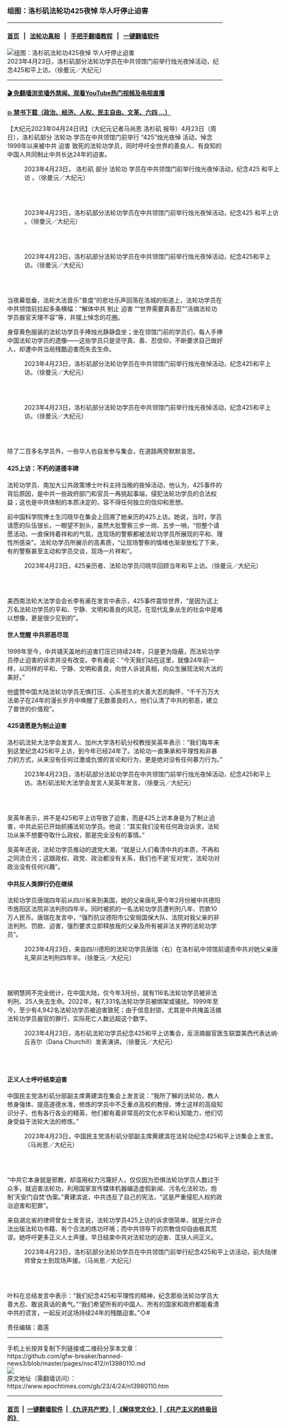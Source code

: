 ### 组图：洛杉矶法轮功425夜悼 华人吁停止迫害
------------------------

#### [首页](https://github.com/gfw-breaker/banned-news3/blob/master/README.md) &nbsp;&nbsp;|&nbsp;&nbsp; [法轮功真相](https://github.com/begood0513/basic/blob/master/README.md)  &nbsp;&nbsp;|&nbsp;&nbsp; [手把手翻墙教程](https://github.com/gfw-breaker/guides/wiki)  &nbsp;&nbsp;|&nbsp;&nbsp; [一键翻墙软件](https://github.com/gfw-breaker/nogfw/blob/master/README.md)  



<div><img alt="组图：洛杉矶法轮功425夜悼 华人吁停止迫害" class="attachment-djy_600_400 size-djy_600_400 wp-post-image" src="https://i.epochtimes.com/assets/uploads/2023/04/id13980146-PXL_20230424_021112106_small-e1682312459597.jpg"/>
<div class="caption">
 2023年4月23日，洛杉矶部分法轮功学员在中共领馆门前举行烛光夜悼活动，纪念425和平上访。（徐曼沅／大纪元）
</div></div><hr/>

#### [ 🎬  免翻墙浏览墙外禁闻、观看YouTube热门视频及电视直播](https://github.com/gfw-breaker/HelloWorld)

#### [ 💥  禁书下载（政治、经济、人权、民主自由、文革、六四 ...）](https://github.com/gfw-breaker/books/blob/master/README.md)

<div><p>
 【大纪元2023年04月24日讯】（大纪元记者马尚恩
 <ok href="https://www.epochtimes.com/gb/tag/%E6%B4%9B%E6%9D%89%E7%9F%B6.html">
  洛杉矶
 </ok>
 报导）4月23日（周日），洛杉矶部分
 <ok href="https://www.epochtimes.com/gb/tag/%E6%B3%95%E8%BD%AE%E5%8A%9F.html">
  法轮功
 </ok>
 学员在中共领馆门前举行
 <ok href="https://www.epochtimes.com/gb/tag/%E2%80%9C425%E2%80%9D%E7%83%9B%E5%85%89%E5%A4%9C%E6%82%BC.html">
  “425”烛光夜悼
 </ok>
 活动，悼念1999年以来被中共
 <ok href="https://www.epochtimes.com/gb/tag/%E8%BF%AB%E5%AE%B3.html">
  迫害
 </ok>
 致死的法轮功学员，同时呼吁全世界的善良人、有良知的中国人共同制止中共长达24年的迫害。
</p>
<figure aria-describedby="caption-attachment-13980147" class="wp-caption aligncenter" id="attachment_13980147" style="width: 600px">
 <ok href="https://i.epochtimes.com/assets/uploads/2023/04/id13980147-PXL_20230424_024641252_small.jpg" target="_blank">
  <img alt="" class="size-large wp-image-13980147" src="https://i.epochtimes.com/assets/uploads/2023/04/id13980147-PXL_20230424_024641252_small-600x338.jpg"/>
 </ok>
 <br/><figcaption class="wp-caption-text" id="caption-attachment-13980147">
  2023年4月23日，
  <ok href="https://www.epochtimes.com/gb/tag/%E6%B4%9B%E6%9D%89%E7%9F%B6.html">
   洛杉矶
  </ok>
  部分
  <ok href="https://www.epochtimes.com/gb/tag/%E6%B3%95%E8%BD%AE%E5%8A%9F.html">
   法轮功
  </ok>
  学员在中共领馆门前举行烛光夜悼活动，纪念425
  <ok href="https://www.epochtimes.com/gb/tag/%E5%92%8C%E5%B9%B3%E4%B8%8A%E8%AE%BF.html">
   和平上访
  </ok>
  。（徐曼沅／大纪元）
 </figcaption><br/>
</figure><br/>
<figure aria-describedby="caption-attachment-13980161" class="wp-caption aligncenter" id="attachment_13980161" style="width: 600px">
 <ok href="https://i.epochtimes.com/assets/uploads/2023/04/id13980161-PXL_20230424_022639317_small.jpg" target="_blank">
  <img alt="" class="size-large wp-image-13980161" src="https://i.epochtimes.com/assets/uploads/2023/04/id13980161-PXL_20230424_022639317_small-600x338.jpg"/>
 </ok>
 <br/><figcaption class="wp-caption-text" id="caption-attachment-13980161">
  2023年4月23日，洛杉矶部分法轮功学员在中共领馆门前举行烛光夜悼活动，纪念425
  <ok href="https://www.epochtimes.com/gb/tag/%E5%92%8C%E5%B9%B3%E4%B8%8A%E8%AE%BF.html">
   和平上访
  </ok>
  。（徐曼沅／大纪元）
 </figcaption><br/>
</figure><br/>
<figure aria-describedby="caption-attachment-13980227" class="wp-caption aligncenter" id="attachment_13980227" style="width: 600px">
 <ok href="https://i.epochtimes.com/assets/uploads/2023/04/id13980227-PXL_20230424_025908111_small.jpg" target="_blank">
  <img alt="" class="size-large wp-image-13980227" src="https://i.epochtimes.com/assets/uploads/2023/04/id13980227-PXL_20230424_025908111_small-600x338.jpg"/>
 </ok>
 <br/><figcaption class="wp-caption-text" id="caption-attachment-13980227">
  2023年4月23日，洛杉矶部分法轮功学员在中共领馆门前举行烛光夜悼活动，纪念425和平上访。（徐曼沅／大纪元）
 </figcaption><br/>
</figure><br/>
<p>
 当夜幕低垂，法轮大法音乐“普度”的悲壮乐声回荡在洛城的街道上，法轮功学员在中共领馆前拉起多条横幅：“解体中共 制止
 <ok href="https://www.epochtimes.com/gb/tag/%E8%BF%AB%E5%AE%B3.html">
  迫害
 </ok>
 ”“世界需要真善忍”“活摘法轮功学员器官天理不容”等，并摆上悼念的花圈。
</p>
<p>
 身穿黄色服装的法轮功学员手捧烛光静静盘坐；坐在领馆门前的学员们，每人手捧中国法轮功学员的遗像——这些学员只是坚守真、善、忍信仰，不断要求自己做好人，却遭中共当局残酷迫害而失去生命。
</p>
<figure aria-describedby="caption-attachment-13980204" class="wp-caption aligncenter" id="attachment_13980204" style="width: 600px">
 <ok href="https://i.epochtimes.com/assets/uploads/2023/04/id13980204-PXL_20230424_031638284_small.jpg" target="_blank">
  <img alt="" class="size-large wp-image-13980204" src="https://i.epochtimes.com/assets/uploads/2023/04/id13980204-PXL_20230424_031638284_small-600x338.jpg"/>
 </ok>
 <br/><figcaption class="wp-caption-text" id="caption-attachment-13980204">
  2023年4月23日，洛杉矶部分法轮功学员在中共领馆门前举行烛光夜悼活动，纪念425和平上访。（徐曼沅／大纪元）
 </figcaption><br/>
</figure><br/>
<figure aria-describedby="caption-attachment-13980201" class="wp-caption aligncenter" id="attachment_13980201" style="width: 600px">
 <ok href="https://i.epochtimes.com/assets/uploads/2023/04/id13980201-PXL_20230424_031857005_small.jpg" target="_blank">
  <img alt="" class="size-large wp-image-13980201" src="https://i.epochtimes.com/assets/uploads/2023/04/id13980201-PXL_20230424_031857005_small-600x338.jpg"/>
 </ok>
 <br/><figcaption class="wp-caption-text" id="caption-attachment-13980201">
  2023年4月23日，洛杉矶部分法轮功学员在中共领馆门前举行烛光夜悼活动，纪念425和平上访。（徐曼沅／大纪元）
 </figcaption><br/>
</figure><br/>
<p>
 除了二百多名学员外，一些华人也自发参与集会，在道路两旁默默哀思。
</p>
<h4>
 425上访：不朽的道德丰碑
</h4>
<p>
 法轮功学员、南加大公共政策博士叶科主持当晚的夜悼活动，他认为，425事件的背后原因，是中共一些政府部门和官员一再挑起事端，侵犯法轮功学员的合法权益；这也是中共体制的本质决定的，容不得任何独立的信仰和思想。
</p>
<p>
 前中国科学院博士生闫晓华在集会上回溯了她亲历的425上访。她说，当时，学员请愿的队伍很长，一眼望不到头，虽然大批警察三步一岗、五步一哨，“但整个请愿活动，一直保持着祥和的气氛，连现场的警察都被法轮功学员所展现的平和、理性所感染”。法轮功学员所展示的高素质，“让现场警察的情绪也渐渐放松了下来，有的警察甚至主动和学员交谈，现场一片祥和”。
</p>
<figure aria-describedby="caption-attachment-13980217" class="wp-caption aligncenter" id="attachment_13980217" style="width: 600px">
 <ok href="https://i.epochtimes.com/assets/uploads/2023/04/id13980217-PXL_20230424_014022558_small-1.jpg" target="_blank">
  <img alt="" class="size-large wp-image-13980217" src="https://i.epochtimes.com/assets/uploads/2023/04/id13980217-PXL_20230424_014022558_small-1-600x338.jpg"/>
 </ok>
 <br/><figcaption class="wp-caption-text" id="caption-attachment-13980217">
  2023年4月23日，425亲历者、法轮功学员闫晓华回顾当年和平上访。（徐曼沅／大纪元）
 </figcaption><br/>
</figure><br/>
<p>
 美西南法轮大法学会会长李有甫在发言中表示，425事件震惊世界，“是因为这上万名法轮功学员的平和、宁静、文明和善良的风范，在现代乱象丛生的社会中是难以想像，更是很少见到的”。
</p>
<h4>
 世人觉醒 中共邪恶尽现
</h4>
<p>
 1999年至今，中共铺天盖地的迫害打压已持续24年，只是更为隐蔽，而法轮功学员停止迫害的诉求并没有改变。李有甫说：“今天我们站在这里，就像24年前一样，以同样的平和、宁静、文明和善良，向世人诉说真相，向众生展现法轮大法的美好。”
</p>
<p>
 他盛赞中国大陆法轮功学员无惧打压、心系苍生的大善大忍的胸怀，“千千万万大法弟子在24年的漫长岁月中唤醒了无数善良的人，他们认清了中共的邪恶，建立了普世的价值观”。
</p>
<h4>
 425请愿是为制止迫害
</h4>
<p>
 洛杉矶法轮大法学会发言人、加州大学洛杉矶分校教授吴英年表示：“我们每年来到这里纪念425和平上访，到今年已经24年了。法轮功一直秉承和平理性和非暴力的方式，从来没有任何过激或仇恨的言论和行为，更是绝对没有任何暴力行为。”
</p>
<figure aria-describedby="caption-attachment-13980195" class="wp-caption aligncenter" id="attachment_13980195" style="width: 600px">
 <ok href="https://i.epochtimes.com/assets/uploads/2023/04/id13980195-PXL_20230424_022500201_small.jpg" target="_blank">
  <img alt="" class="size-large wp-image-13980195" src="https://i.epochtimes.com/assets/uploads/2023/04/id13980195-PXL_20230424_022500201_small-600x338.jpg"/>
 </ok>
 <br/><figcaption class="wp-caption-text" id="caption-attachment-13980195">
  2023年4月23日，洛杉矶部分法轮功学员在中共领馆门前举行烛光夜悼活动，纪念425和平上访。洛杉矶法轮大法学会发言人吴英年发言。（徐曼沅／大纪元）
 </figcaption><br/>
</figure><br/>
<p>
 吴英年表示，并不是425和平上访导致了迫害，而是425上访本身是为了制止迫害，中共此前已开始抓捕法轮功学员。他说：“其实我们没有任何政治诉求，法轮功从来不想要夺取什么政权，那是完全没有的事情。”
</p>
<p>
 吴英年还说，法轮功学员推动的退党大潮，“就是让人们看清中共的本质，不再和之同流合污；这跟政权、政党、政治都没有关系，我们也不是‘反对党’，法轮功对政治没有任何兴趣”。
</p>
<h4>
 中共反人类罪行仍在继续
</h4>
<p>
 法轮功学员唐瑞四年前从四川省来到美国，她的父亲唐礼荣今年2月份被中共德阳市旌阳区法院非法判刑四年半。同时被抓的一名法轮功学员遭判刑八年、罚款10万人民币。唐瑞在发言中，“强烈抗议德阳市公安局国保大队、法院对我父亲的非法判刑、罚款、迫害，强烈要求立即释放我的父亲及所有被非法关押的法轮功学员”。
</p>
<figure aria-describedby="caption-attachment-13980216" class="wp-caption aligncenter" id="attachment_13980216" style="width: 600px">
 <ok href="https://i.epochtimes.com/assets/uploads/2023/04/id13980216-PXL_20230424_025047789_small.jpg" target="_blank">
  <img alt="" class="size-large wp-image-13980216" src="https://i.epochtimes.com/assets/uploads/2023/04/id13980216-PXL_20230424_025047789_small-600x338.jpg"/>
 </ok>
 <br/><figcaption class="wp-caption-text" id="caption-attachment-13980216">
  2023年4月23日，来自四川德阳的法轮功学员唐瑞（右）在洛杉矶中领馆前谴责中共对她父亲唐礼荣非法判刑四年半。（徐曼沅／大纪元）
 </figcaption><br/>
</figure><br/>
<p>
 据明慧网不完全统计，在中国大陆，仅今年3月份，就有116名法轮功学员被非法判刑、25人失去生命。2022年，有7,331名法轮功学员被绑架或骚扰。1999年至今，至少有4,942名法轮功学员被迫害致死；由于信息封锁，尤其是中共掩盖活摘法轮功学员器官的罪行，实际死亡人数远超这个数字。
</p>
<figure aria-describedby="caption-attachment-13980230" class="wp-caption aligncenter" id="attachment_13980230" style="width: 600px">
 <ok href="https://i.epochtimes.com/assets/uploads/2023/04/id13980230-1400e.jpg" target="_blank">
  <img alt="" class="size-large wp-image-13980230" src="https://i.epochtimes.com/assets/uploads/2023/04/id13980230-1400e-600x337.jpg"/>
 </ok>
 <br/><figcaption class="wp-caption-text" id="caption-attachment-13980230">
  2023年4月23日，洛杉矶法轮功学员纪念425和平上访集会，反活摘器官医生联盟美西代表达纳‧丘吉尔（Dana Churchill）发表演讲。（徐曼沅／大纪元）
 </figcaption><br/>
</figure><br/>
<h4>
 正义人士呼吁结束迫害
</h4>
<p>
 中国民主党洛杉矶分部副主席黄建滨在集会上发言说：“我所了解的法轮功，教人修身强体、提高道德水准，修炼的学员中不乏重点高校的教授、博士这样的高级知识分子，也有各行各业的精英，他们都有着非常高的文化水平和认知能力，他们切身受益于法轮大法的修炼。”
</p>
<figure aria-describedby="caption-attachment-13980157" class="wp-caption aligncenter" id="attachment_13980157" style="width: 600px">
 <ok href="https://i.epochtimes.com/assets/uploads/2023/04/id13980157-PXL_20230424_025757066_small.jpg" target="_blank">
  <img alt="" class="size-large wp-image-13980157" src="https://i.epochtimes.com/assets/uploads/2023/04/id13980157-PXL_20230424_025757066_small-600x452.jpg"/>
 </ok>
 <br/><figcaption class="wp-caption-text" id="caption-attachment-13980157">
  2023年4月23日，中国民主党洛杉矶分部副主席黄建滨在法轮功纪念425和平上访集会上发言。（马尚恩／大纪元）
 </figcaption><br/>
</figure><br/>
<p>
 “中共它本身就是邪教，却滥用权力污蔑好人，仅仅因为恐惧法轮功学员人数过于众多，就迫害法轮功，利用国家宣传媒体机器编造虚假新闻、污名化法轮功，炮制‘天安门自焚’伪案。”黄建滨说，中共违反了自己的宪法，“这是严重侵犯人权的政治迫害和犯罪”。
</p>
<p>
 来自湖北省的律师曾女士发言说，法轮功学员425上访的诉求很简单，就是允许合法出版法轮功书籍、有个合法的炼功环境；而中共领导下的宗教信仰自由极其荒谬。她呼吁更多正义人士声援，早日结束中共对法轮功的迫害、匡扶人间正义。
</p>
<figure aria-describedby="caption-attachment-13980167" class="wp-caption aligncenter" id="attachment_13980167" style="width: 600px">
 <ok href="https://i.epochtimes.com/assets/uploads/2023/04/id13980167-PXL_20230424_024024406_small.jpg" target="_blank">
  <img alt="" class="size-large wp-image-13980167" src="https://i.epochtimes.com/assets/uploads/2023/04/id13980167-PXL_20230424_024024406_small-600x452.jpg"/>
 </ok>
 <br/><figcaption class="wp-caption-text" id="caption-attachment-13980167">
  2023年4月23日，洛杉矶部分法轮功学员在中共领馆门前举行纪念425和平上访活动，前大陆律师曾女士到现场声援。（马尚恩／大纪元）
 </figcaption><br/>
</figure><br/>
<p>
 叶科在总结发言中表示：“我们纪念425和平理性的精神，纪念那些法轮功学员大善大忍、敢说真话的勇气。”“我们希望所有的中国人、所有的国家和政府都能看清中共的谎言，一起反对这场持续24年的残酷迫害。”◇#
</p>
<p>
 责任编辑：嘉莲
</p>
</div>
<hr/>
手机上长按并复制下列链接或二维码分享本文章：<br/>
https://github.com/gfw-breaker/banned-news3/blob/master/pages/nsc412/n13980110.md <br/>
<a href='https://github.com/gfw-breaker/banned-news3/blob/master/pages/nsc412/n13980110.md'><img src='https://github.com/gfw-breaker/banned-news3/blob/master/pages/nsc412/n13980110.md.png'/></a> <br/>
原文地址（需翻墙访问）：https://www.epochtimes.com/gb/23/4/24/n13980110.htm


------------------------
#### [首页](https://github.com/gfw-breaker/banned-news3/blob/master/README.md) &nbsp;|&nbsp; [一键翻墙软件](https://github.com/gfw-breaker/nogfw/blob/master/README.md) &nbsp;| [《九评共产党》](https://github.com/gfw-breaker/9ping.md/blob/master/README.md#九评之一评共产党是什么) | [《解体党文化》](https://github.com/gfw-breaker/jtdwh.md/blob/master/README.md) | [《共产主义的终极目的》](https://github.com/gfw-breaker/gczydzjmd.md/blob/master/README.md)


<img src='http://gfw-breaker.win/banned-news3/pages/nsc412/n13980110.md' width='0px' height='0px'/>